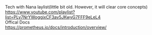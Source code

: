 Tech with Nana laylist(little bit old. However, it will clear core concepts)<br>
https://www.youtube.com/playlist?list=PLy7NrYWoggjxCF3av5JKwyG7FFF9eLeL4
<br>
Offical Docs<br>
https://prometheus.io/docs/introduction/overview/
